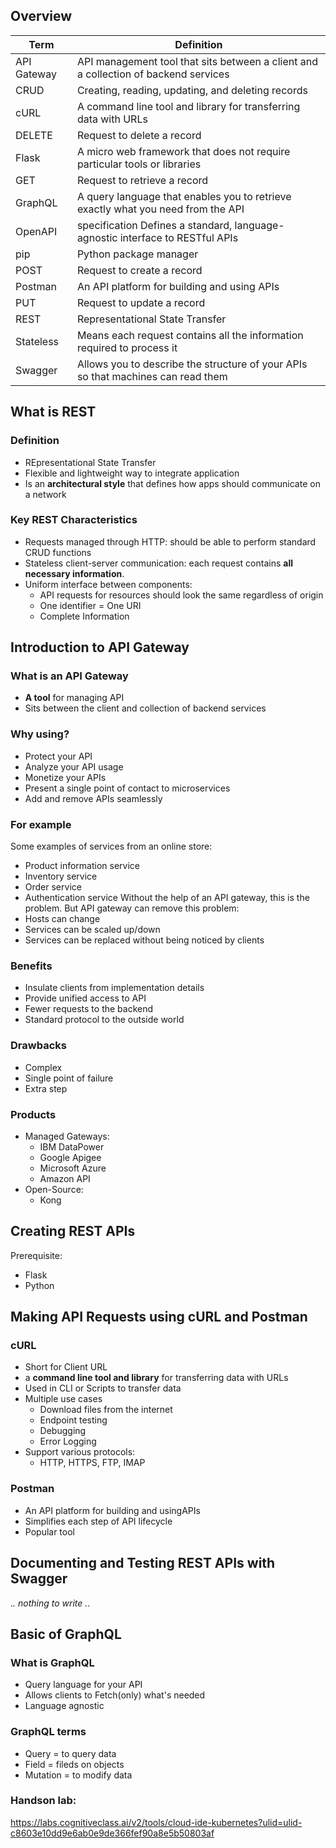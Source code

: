 ## Overview
|Term|Definition|
|---|---|
|API Gateway|API management tool that sits between a client and a collection of backend services|
|CRUD|Creating, reading, updating, and deleting records|
|cURL|A command line tool and library for transferring data with URLs|
|DELETE|Request to delete a record|
|Flask|A micro web framework that does not require particular tools or libraries|
|GET|Request to retrieve a record|
|GraphQL|A query language that enables you to retrieve exactly what you need from the API|
|OpenAPI|specification Defines a standard, language-agnostic interface to RESTful APIs|
|pip|Python package manager|
|POST|Request to create a record|
|Postman|An API platform for building and using APIs|
|PUT|Request to update a record|
|REST|Representational State Transfer|
|Stateless|Means each request contains all the information required to process it|
|Swagger|Allows you to describe the structure of your APIs so that machines can read them|
## What is REST
### Definition
- REpresentational State Transfer
- Flexible and lightweight way to integrate application
- Is an **architectural style** that defines how apps should communicate on a network

### Key REST Characteristics
- Requests managed through HTTP: should be able to perform standard CRUD functions
- Stateless client-server communication: each request contains **all necessary information**. 
- Uniform interface between components: 
	- API requests for resources should look the same regardless of origin
	- One identifier = One URI
	- Complete Information

## Introduction to API Gateway

### What is an API Gateway
- **A tool** for managing API
- Sits between the client and collection of backend services

### Why using? 
- Protect your API
- Analyze your API usage
- Monetize your APIs
- Present a single point of contact to microservices
- Add and remove APIs seamlessly

### For example
Some examples of services from an online store:
- Product information service 
- Inventory service
- Order service
- Authentication service
Without the help of an API gateway, this is the problem. But API gateway can remove this problem:
- Hosts can change
- Services can be scaled up/down
- Services can be replaced without being noticed by clients
### Benefits
- Insulate clients from implementation details
- Provide unified access to API
- Fewer requests to the backend
- Standard protocol to the outside world

### Drawbacks
- Complex
- Single point of failure
- Extra step

### Products
- Managed Gateways:
	- IBM DataPower
	- Google Apigee
	- Microsoft Azure
	- Amazon API
- Open-Source:
	- Kong


## Creating REST APIs
 Prerequisite:
 - Flask
 - Python

## Making API Requests using cURL and Postman

### cURL 
- Short for Client URL
- a **command line tool and library** for transferring data with URLs
- Used in CLI or Scripts to transfer data
- Multiple use cases
	- Download files from the internet
	- Endpoint testing
	- Debugging
	- Error Logging
- Support various protocols:
	- HTTP, HTTPS, FTP, IMAP
### Postman
- An API platform for building and usingAPIs
- Simplifies each step of API lifecycle
- Popular tool

## Documenting and Testing REST APIs with Swagger

._. nothing to write ._.

## Basic of GraphQL

### What is GraphQL
- Query language for your API
- Allows clients to Fetch(only) what's needed
- Language agnostic

### GraphQL terms
- Query = to query data
- Field = fileds on objects
- Mutation = to modify data

### Handson lab:
https://labs.cognitiveclass.ai/v2/tools/cloud-ide-kubernetes?ulid=ulid-c8603e10dd9e6ab0e9de366fef90a8e5b50803af
